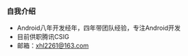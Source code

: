 ### 自我介绍
- Android八年开发经年，四年带团队经验，专注Android开发
- 目前供职腾讯CSIG
- 邮箱：xhl2261@163.com

<!---
Suaix/Suaix is a ✨ special ✨ repository because its `README.md` (this file) appears on your GitHub profile.
You can click the Preview link to take a look at your changes.
--->
